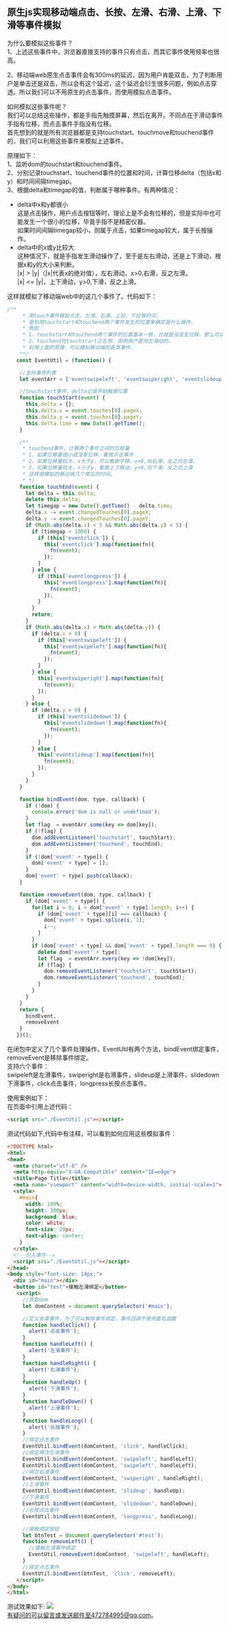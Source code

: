 ## 原生js实现移动端点击、长按、左滑、右滑、上滑、下滑等事件模拟
为什么要模拟这些事件？<br>
1、上述这些事件中，浏览器直接支持的事件只有点击，而其它事件使用频率也很高。<br>

2、移动端web原生点击事件会有300ms的延迟，因为用户肯能双击，为了判断用户是单击还是双击，所以会有这个延迟，这个延迟会衍生很多问题，例如点击穿透。所以我们可以不用原生的点击事件，而使用模拟点击事件。<br>

如何模拟这些事件呢？<br>
我们可以总结这些操作，都是手指先触摸屏幕，然后在离开。不同点在于滑动事件手指有位移，而点击事件手指没有位移。<br>
首先想到的就是所有浏览器都是支持touchstart、touchmove和touchend事件的，我们可以利用这些事件来模拟上述事件。<br>

原理如下：<br>
1、监听dom的touchstart和touchend事件。<br>
2、分别记录touchstart、touchend事件的位置和时间，计算位移delta（包括x和y）和时间间隔timegap。<br>
3、根据delta和timegap的值，判断属于哪种事件。有两种情况：<br>
- delta中x和y都很小<br>
这是点击操作，用户点击按钮等时，理论上是不会有位移的，但是实际中也可能发生一个很小的位移，毕竟手指不是精密仪器。<br>
如果时间间隔timegap较小，则属于点击，如果timegap较大，属于长按操作。<br>
- delta中的x或y比较大<br>
这种情况下，就是手指发生滑动操作了，至于是左右滑动，还是上下滑动，根据x和y的大小来判断。<br>
|x| > |y|（|x|代表x的绝对值），左右滑动，x>0,右滑，反之左滑。<br>
|x| <= |y|，上下滑动，y>0,下滑，反之上滑。<br>

这样就模拟了移动端web中的这几个事件了。代码如下：
```javascript
/**
     * 用touch事件模拟点击、左滑、右滑、上拉、下拉等时间，
     * 是利用touchstart和touchend两个事件发生的位置来确定是什么操作。
     * 例如：
     * 1、touchstart和touchend两个事件的位置基本一致，也就是没发生位移，那么可以确定用户是想点击按钮等。
     * 2、touchend在touchstart正左侧，说明用户是向左滑动的。
     * 利用上面的原理，可以模拟移动端的各类事件。
    **/
   const EventUtil = (function() {

    //支持事件列表
    let eventArr = ['eventswipeleft', 'eventswiperight', 'eventslideup', 'eventslidedown', 'eventclick', 'eventlongpress'];

    //touchstart事件，delta记录开始触摸位置
    function touchStart(event) {
      this.delta = {};
      this.delta.x = event.touches[0].pageX;
      this.delta.y = event.touches[0].pageY;
      this.delta.time = new Date().getTime();
    }

    /**
     * touchend事件，计算两个事件之间的位移量
     * 1、如果位移量很小或没有位移，看做点击事件
     * 2、如果位移量较大，x大于y，可以看做平移，x>0,向右滑，反之向左滑。
     * 3、如果位移量较大，x小于y，看做上下移动，y>0,向下滑，反之向上滑
     * 这样就模拟的移动端几个常见的时间。
     * */
    function touchEnd(event) {
      let delta = this.delta;
      delete this.delta;
      let timegap = new Date().getTime() - delta.time;
      delta.x -= event.changedTouches[0].pageX;
      delta.y -= event.changedTouches[0].pageY;  
      if (Math.abs(delta.x) < 5 && Math.abs(delta.y) < 5) {
        if (timegap < 1000) {
          if (this['eventclick']) {
            this['eventclick'].map(function(fn){
              fn(event);
            });
          }
        } else {
          if (this['eventlongpress']) {
            this['eventlongpress'].map(function(fn){
              fn(event);
            });
          }
        }
        return;
      }
      if (Math.abs(delta.x) > Math.abs(delta.y)) {
        if (delta.x > 0) {
          if (this['eventswipeleft']) {
            this['eventswipeleft'].map(function(fn){
              fn(event);
            });
          }
        } else {
          this['eventswiperight'].map(function(fn){
            fn(event);
          });
        }
      } else {
        if (delta.y > 0) {
          if (this['eventslidedown']) {
            this['eventslidedown'].map(function(fn){
              fn(event);
            });
          }
        } else {
          this['eventslideup'].map(function(fn){
            fn(event);
          });
        }
      }
    }

    function bindEvent(dom, type, callback) {
      if (!dom) {
        console.error('dom is null or undefined');
      }
      let flag  = eventArr.some(key => dom[key]);
      if (!flag) {
        dom.addEventListener('touchstart', touchStart);
        dom.addEventListener('touchend', touchEnd);
      }
      if (!dom['event' + type]) {
        dom['event' + type] = [];
      }
      dom['event' + type].push(callback);
    }

    function removeEvent(dom, type, callback) {
      if (dom['event' + type]) {
        for(let i = 0; i < dom['event' + type].length; i++) {
          if (dom['event' + type][i] === callback) {
            dom['event' + type].splice(i, 1);
            i--;
          }
        }
        if (dom['event' + type] && dom['event' + type].length === 0) {
          delete dom['event' + type];
          let flag  = eventArr.every(key => !dom[key]);
          if (flag) {
            dom.removeEventListener('touchstart', touchStart);
            dom.removeEventListener('touchend', touchEnd);
          }
        }
      }
    }
    return {
      bindEvent,
      removeEvent
    }
   })();
```
在闭包中定义了几个事件处理操作，EventUtil有两个方法，bindEvent绑定事件，removeEvent是移除事件绑定。<br>
支持六个事件：<br>
swipeleft是左滑事件，swiperight是右滑事件，slideup是上滑事件，slidedown下滑事件，click点击事件，longpress长按点击事件。<br>

使用案例如下：<br>
在页面中引用上述代码：
```html
<script src="./EventUtil.js"></script>
```
测试代码如下,代码中有注释，可以看到如何应用这些模拟事件：
```html
<!DOCTYPE html>
<html>
<head>
  <meta charset="utf-8" />
  <meta http-equiv="X-UA-Compatible" content="IE=edge">
  <title>Page Title</title>
  <meta name="viewport" content="width=device-width, initial-scale=1">
  <style>
    #main{
      width: 100%;
      height: 300px;
      background: blue;
      color: white;
      font-size: 20px;
      text-align: center;
    }
  </style>
  <!--引入事件-->
  <script src="./EventUtil.js"></script>
</head>
<body style="font-size: 14px;">
  <div id="main"></div>
  <button id="test">接触左滑绑定</button>
   <script>
     //获取dom
     let domContent = document.querySelector('#main');

     //定义各类事件，为了可以解除事件绑定，事件回调不使用匿名函数
     function handleClick() {
       alert('点击事件');
     }
     function handleLeft() {
       alert('左滑事件');
     }
     function handleRight() {
       alert('右滑事件');
     }
     function handleUp() {
       alert('下滑事件');
     }
     function handleDown() {
       alert('上滑事件');
     }
     function handleLong() {
       alert('长按事件');
     }
     //绑定点击事件
     EventUtil.bindEvent(domContent, 'click', handleClick);
     //绑定两次左滑事件
     EventUtil.bindEvent(domContent, 'swipeleft', handleLeft);
     EventUtil.bindEvent(domContent, 'swipeleft', handleLeft);
     //绑定右滑事件
     EventUtil.bindEvent(domContent, 'swiperight', handleRight);
     //上滑事件
     EventUtil.bindEvent(domContent, 'slideup', handleUp);
     //下滑事件
     EventUtil.bindEvent(domContent, 'slidedown', handleDown);
     //长按点击事件
     EventUtil.bindEvent(domContent, 'longpress', handleLong);

     //接触绑定按钮
     let btnTest = document.querySelector('#test');
     function removeLeft() {
       //接触左滑事件绑定
       EventUtil.removeEvent(domContent, 'swipeleft', handleLeft);
     }
     //绑定点击事件
     EventUtil.bindEvent(btnTest, 'click', removeLeft);
   </script>
</body>
</html>
```
测试效果如下:
<img src="./touch.gif"><br>
有疑问的可以留言或发送邮件至472784995@qq.com。
